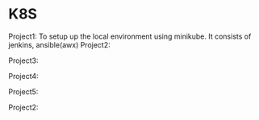 # K8S
Project1:
To setup up the local environment using minikube.
It consists of jenkins, ansible(awx)
Project2:

Project3:

Project4:

Project5:

Project2:


